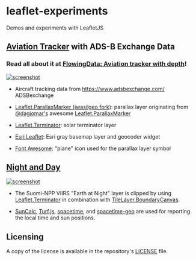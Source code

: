 # leaflet-experiments

Demos and experiments with LeafletJS

## [Aviation Tracker](https://jwasilgeo.github.io/leaflet-experiments/aviation/) with ADS-B Exchange Data

### Read all about it at [**FlowingData: Aviation tracker with depth**](https://flowingdata.com/2017/09/15/aviation-tracker-with-depth/)!

[![screenshot](https://raw.githubusercontent.com/jwasilgeo/leaflet-experiments/master/aviation/aviation-tracker-screenshot.png)](https://jwasilgeo.github.io/leaflet-experiments/aviation/)

- Aircraft tracking data from https://www.adsbexchange.com/
 ADSBexchange
- [Leaflet.ParallaxMarker (jwasilgeo fork)](https://github.com/jwasilgeo/Leaflet.ParallaxMarker): parallax layer originating from [@dagjomar's](https://github.com/dagjomar) awesome [Leaflet.ParallaxMarker](https://github.com/dagjomar/Leaflet.ParallaxMarker)

- [Leaflet.Terminator](https://github.com/joergdietrich/Leaflet.Terminator): solar terminator layer

- [Esri Leaflet](https://esri.github.io/esri-leaflet/): Esri gray basemap layer and geocoder widget

- [Font Awesome](https://fontawesome.com/): "plane" icon used for the parallax layer symbol

## [Night and Day](https://jwasilgeo.github.io/leaflet-experiments/night-and-day/)

[![screenshot](https://raw.githubusercontent.com/jwasilgeo/leaflet-experiments/master/night-and-day/night-and-day-screenshot.png)](https://jwasilgeo.github.io/leaflet-experiments/night-and-day/)

- The Suomi-NPP VIIRS "Earth at Night" layer is clipped by using [Leaflet.Terminator](https://github.com/joergdietrich/Leaflet.Terminator) in combination with [TileLayer.BoundaryCanvas](https://github.com/aparshin/leaflet-boundary-canvas).

- [SunCalc](https://github.com/mourner/suncalc), [Turf.js](http://turfjs.org/), [spacetime](https://spencermountain.github.io/spacetime/), and [spacetime-geo](https://spencermountain.github.io/spacetime/) are used for reporting the local time and sun positions.

## Licensing

A copy of the license is available in the repository's [LICENSE](./LICENSE.md) file.
